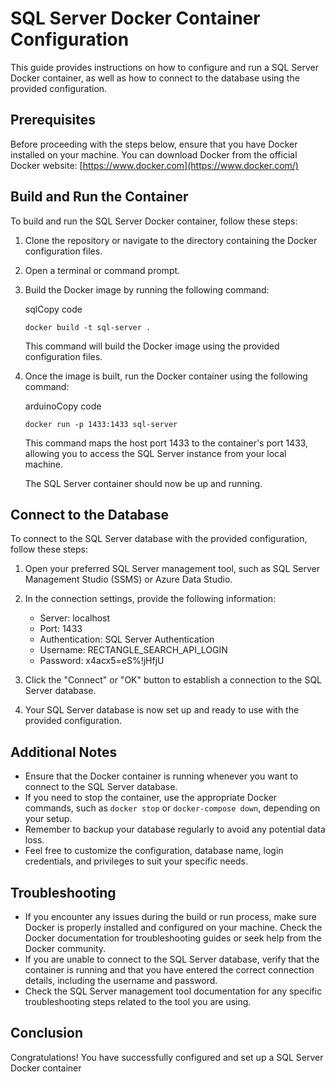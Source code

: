 # SQL Server Docker Container Configuration

This guide provides instructions on how to configure and run a SQL Server Docker container, as well as how to connect to the database using the provided configuration.

## Prerequisites

Before proceeding with the steps below, ensure that you have Docker installed on your machine. You can download Docker from the official Docker website: [https://www.docker.com](https://www.docker.com/)

## Build and Run the Container

To build and run the SQL Server Docker container, follow these steps:

1. Clone the repository or navigate to the directory containing the Docker configuration files.

2. Open a terminal or command prompt.
3. Build the Docker image by running the following command:

   sqlCopy code

   `docker build -t sql-server .`

   This command will build the Docker image using the provided configuration files.

4. Once the image is built, run the Docker container using the following command:

   arduinoCopy code

   `docker run -p 1433:1433 sql-server`

   This command maps the host port 1433 to the container's port 1433, allowing you to access the SQL Server instance from your local machine.

   The SQL Server container should now be up and running.

## Connect to the Database

To connect to the SQL Server database with the provided configuration, follow these steps:

1. Open your preferred SQL Server management tool, such as SQL Server Management Studio (SSMS) or Azure Data Studio.
2. In the connection settings, provide the following information:

   - Server: localhost
   - Port: 1433
   - Authentication: SQL Server Authentication
   - Username: RECTANGLE_SEARCH_API_LOGIN
   - Password: x4acx5=eS%!jHfjU

3. Click the "Connect" or "OK" button to establish a connection to the SQL Server database.

4. Your SQL Server database is now set up and ready to use with the provided configuration.

## Additional Notes

- Ensure that the Docker container is running whenever you want to connect to the SQL Server database.
- If you need to stop the container, use the appropriate Docker commands, such as `docker stop` or `docker-compose down`, depending on your setup.
- Remember to backup your database regularly to avoid any potential data loss.
- Feel free to customize the configuration, database name, login credentials, and privileges to suit your specific needs.

## Troubleshooting

- If you encounter any issues during the build or run process, make sure Docker is properly installed and configured on your machine. Check the Docker documentation for troubleshooting guides or seek help from the Docker community.
- If you are unable to connect to the SQL Server database, verify that the container is running and that you have entered the correct connection details, including the username and password.
- Check the SQL Server management tool documentation for any specific troubleshooting steps related to the tool you are using.

## Conclusion

Congratulations! You have successfully configured and set up a SQL Server Docker container
